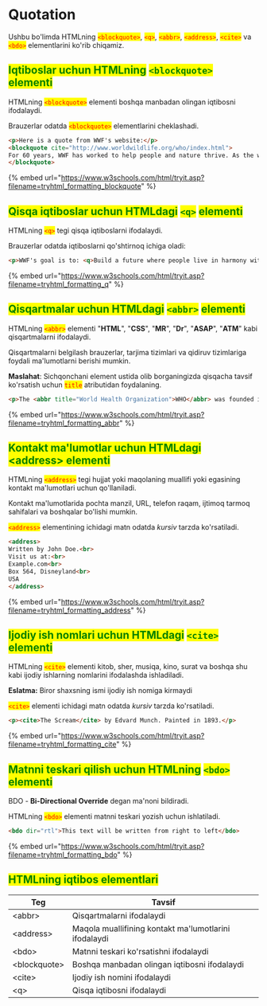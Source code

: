 # Quotation

Ushbu bo'limda HTMLning <mark style="color:red;">`<blockquote>`</mark>, <mark style="color:red;">`<q>`</mark>, <mark style="color:red;">`<abbr>`</mark>, <mark style="color:red;">`<address>`</mark>, <mark style="color:red;">`<cite>`</mark> va <mark style="color:red;">`<bdo>`</mark> elementlarini ko'rib chiqamiz.

## <mark style="color:green;">Iqtiboslar uchun HTMLning</mark> <mark style="color:green;"></mark><mark style="color:green;">`<blockquote>`</mark> <mark style="color:green;"></mark><mark style="color:green;">elementi</mark>

HTMLning <mark style="color:red;">`<blockquote>`</mark> elementi boshqa manbadan olingan iqtibosni ifodalaydi.

Brauzerlar odatda <mark style="color:red;">`<blockquote>`</mark> elementlarini cheklashadi.

```html
<p>Here is a quote from WWF's website:</p>
<blockquote cite="http://www.worldwildlife.org/who/index.html">
For 60 years, WWF has worked to help people and nature thrive. As the world's leading conservation organization, WWF works in nearly 100 countries. At every level, we collaborate with people around the world to develop and deliver innovative solutions that protect communities, wildlife, and the places in which they live.
</blockquote>
```

{% embed url="https://www.w3schools.com/html/tryit.asp?filename=tryhtml_formatting_blockquote" %}

## <mark style="color:green;">Qisqa iqtiboslar uchun HTMLdagi</mark> <mark style="color:green;"></mark><mark style="color:green;">`<q>`</mark> <mark style="color:green;"></mark><mark style="color:green;">elementi</mark>

HTMLning <mark style="color:red;">`<q>`</mark> tegi qisqa iqtiboslarni ifodalaydi.

Brauzerlar odatda iqtiboslarni qo'shtirnoq ichiga oladi:

```html
<p>WWF's goal is to: <q>Build a future where people live in harmony with nature.</q></p>
```

{% embed url="https://www.w3schools.com/html/tryit.asp?filename=tryhtml_formatting_q" %}

## <mark style="color:green;">Qisqartmalar uchun HTMLdagi</mark> <mark style="color:green;"></mark><mark style="color:green;">`<abbr>`</mark> <mark style="color:green;"></mark><mark style="color:green;">elementi</mark>

HTMLning <mark style="color:red;">`<abbr>`</mark> elementi "**HTML**", "**CSS**", "**MR**", "**Dr**", "**ASAP**", "**ATM**" kabi qisqartmalarni ifodalaydi.

Qisqartmalarni belgilash brauzerlar, tarjima tizimlari va qidiruv tizimlariga foydali ma'lumotlarni berishi mumkin.

**Maslahat**: Sichqonchani element ustida olib borganingizda qisqacha tavsif ko'rsatish uchun <mark style="color:red;">`title`</mark> atributidan foydalaning.&#x20;

```html
<p>The <abbr title="World Health Organization">WHO</abbr> was founded in 1948.</p>
```

{% embed url="https://www.w3schools.com/html/tryit.asp?filename=tryhtml_formatting_abbr" %}

## <mark style="color:green;">Kontakt ma'lumotlar uchun HTMLdagi \<address> elementi</mark>

HTMLning <mark style="color:red;">`<address>`</mark> tegi hujjat yoki maqolaning muallifi yoki egasining kontakt ma'lumotlari uchun qo'llaniladi.

Kontakt ma'lumotlarida pochta manzil, URL, telefon raqam, ijtimoq tarmoq sahifalari va boshqalar bo'lishi mumkin.

<mark style="color:red;">`<address>`</mark> elementining ichidagi matn odatda _kursiv_ tarzda ko'rsatiladi.

```html
<address>
Written by John Doe.<br>
Visit us at:<br>
Example.com<br>
Box 564, Disneyland<br>
USA
</address>
```

{% embed url="https://www.w3schools.com/html/tryit.asp?filename=tryhtml_formatting_address" %}

## <mark style="color:green;">Ijodiy ish nomlari uchun HTMLdagi</mark> <mark style="color:green;"></mark><mark style="color:green;">`<cite>`</mark> <mark style="color:green;"></mark><mark style="color:green;">elementi</mark>

&#x20;HTMLning <mark style="color:red;">`<cite>`</mark> elementi kitob, sher, musiqa, kino, surat va boshqa shu kabi ijodiy ishlarning nomlarini ifodalashda ishladiladi.

**Eslatma:** Biror shaxsning ismi ijodiy ish nomiga kirmaydi

<mark style="color:red;">`<cite>`</mark> elementi ichidagi matn odatda _kursiv_ tarzda ko'rsatiladi.

```html
<p><cite>The Scream</cite> by Edvard Munch. Painted in 1893.</p>
```

{% embed url="https://www.w3schools.com/html/tryit.asp?filename=tryhtml_formatting_cite" %}

## <mark style="color:green;">Matnni teskari qilish uchun HTMLning</mark> <mark style="color:green;"></mark><mark style="color:green;">`<bdo>`</mark> <mark style="color:green;"></mark><mark style="color:green;">elementi</mark>

BDO - **Bi-Directional Override** degan ma'noni bildiradi.

HTMLning <mark style="color:red;">`<bdo>`</mark> elementi matnni teskari yozish uchun ishlatiladi.

```html
<bdo dir="rtl">This text will be written from right to left</bdo>
```

{% embed url="https://www.w3schools.com/html/tryit.asp?filename=tryhtml_formatting_bdo" %}

## <mark style="color:green;">HTMLning iqtibos elementlari</mark>

| Teg           | Tavsif                                                |
| ------------- | ----------------------------------------------------- |
| \<abbr>       | Qisqartmalarni ifodalaydi                             |
| \<address>    | Maqola muallifining kontakt ma'lumotlarini ifodalaydi |
| \<bdo>        | Matnni teskari ko'rsatishni ifodalaydi                |
| \<blockquote> | Boshqa manbadan olingan iqtibosni ifodalaydi          |
| \<cite>       | Ijodiy ish nomini ifodalaydi                          |
| \<q>          | Qisqa iqtibosni ifodalaydi                            |

